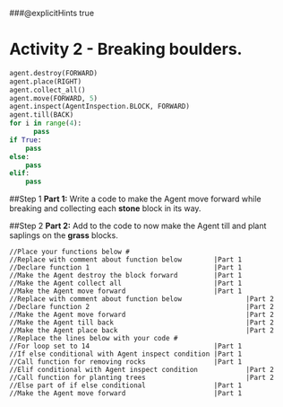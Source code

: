###@explicitHints true

# Activity 2 - Breaking boulders.

```python
agent.destroy(FORWARD)
agent.place(RIGHT)
agent.collect_all()
agent.move(FORWARD, 5)
agent.inspect(AgentInspection.BLOCK, FORWARD) 
agent.till(BACK)
for i in range(4):
      pass
if True: 
    pass
else: 
    pass
elif:
    pass
```

##Step 1
**Part 1:** Write a code to make the Agent move forward while breaking and collecting each **stone** block in its way.  

##Step 2 
**Part 2:** Add to the code to now make the Agent till and plant saplings on the **grass** blocks.  

```template
//Place your functions below #
//Replace with comment about function below        |Part 1   
//Declare function 1                               |Part 1
//Make the Agent destroy the block forward         |Part 1
//Make the Agent collect all                       |Part 1
//Make the Agent move forward                      |Part 1
//Replace with comment about function below                |Part 2   
//Declare function 2                                       |Part 2
//Make the Agent move forward                              |Part 2
//Make the Agent till back                                 |Part 2
//Make the Agent place back                                |Part 2
//Replace the lines below with your code #  
//For loop set to 14                               |Part 1
//If else conditional with Agent inspect condition |Part 1
//Call function for removing rocks                 |Part 1
//Elif conditional with Agent inspect condition            |Part 2            
//Call function for planting trees                         |Part 2
//Else part of if else conditional                 |Part 1
//Make the Agent move forward                      |Part 1
                       
```
